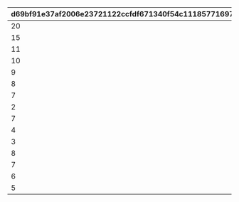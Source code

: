 |d69bf91e37af2006e23721122ccfdf671340f54c11185771697e014f31d24dac|a0057304bea7b64053f21c54810165499ea3fdb4c07fa63cb3e0b504b265b407|87fff12c03a3c87835476e5adb4d1c3eafad68ec19552fd323ec99c589e56aaf|1a93bbbf7347156594d08f6c2decea2ab17d181f9b576f8501fe840c9f56cf14|dd877db81ae3ccb726a161f2d099863e363520e3e598c92d76ed4140bbe9bdfd|f6dae0d83a303fd941be3456f0d75df7a1b6e7d213df91ec362615a81445eabb|65d564574e9619877de3463d0b6301268b8ebe25f9f2d1aa7e4a31b4a02b09c8|02742ffd815129fec21b7a1089bed0de00fab640c32dd71c31d5c3e3a277939a|86a9afa1ec89284adfc8f7d8c5059d6e9a5832678d850297a5f25bb8a791d462|9fa7b626e1712547c52767c9037299cd56331d7a5164157ddc957a4524e4cc8e|212054fd80cf37ab1c95403f2f1d74e92e526750a341bec954f96e1f334acddd|9ca4e2feb3d826e2d32f4b129590a5d023621712e9c7e204f02c2463a017a327|82a686cdc0b1f1088309b4ee391ff8cf4150980a87d1d69778946c102c070ad7|73858ae36d63b6227c49e2e4fb90b6b09d6ee639a65253df462474c968cefba5|841c8c3ba27ec82276de312f5568b2253ea8b8df4e03131fae97642edf64489f|ffcfbfd15a161121717ded5b00cd2e2d8dedc8e6e1fe0bb82c6417a203cc3797|16e9cfe31aa0c458b00db4fcb299b55e7f971009824710f7f199990b8497569f|977680ab803429e7265ff2288a8dc89108f4a3b13f69557a09e58bec8345d927|
| --- | --- | --- | --- | --- | --- | --- | --- | --- | --- | --- | --- | --- | --- | --- | --- | --- | --- |
|20|22003|5|1|0|150000|20003|12|91002|2|5|0|150|1|8|2|0|94002|
|15|22003|2|2|0|100000|20003|12|91002|2|9|0|145|6|8|2|0|94002|
|11|22002|5|3|0|80000|20003|12|91002|2|19|0|140|10|8|2|0|94002|
|10|22002|5|4|0|80000|20003|12|91002|2|29|0|130|20|8|2|0|94002|
|9|22002|4|5|0|70000|20003|12|91002|2|39|0|120|30|8|2|0|94002|
|8|22002|4|6|0|70000|20003|12|91002|2|49|0|110|40|8|2|0|94002|
|7|22002|3|7|0|60000|20003|12|91002|2|99|0|100|50|8|2|0|94002|
|2|22002|2|8|0|40000|20003|12|91002|2|499|0|80|100|8|2|0|94002|
|7|22002|1|9|0|20000|20002|12|91002|2|999|0|50|500|8|2|0|94002|
|4|22001|3|10|0|16000|20002|12|91002|2|4999|0|20|1000|8|2|0|94002|
|3|22001|2|11|0|9000|20002|12|91002|2|9999|0|15|5000|8|2|0|94002|
|8|22001|1|12|0|4000|20001|12|91002|2|11999|0|10|10000|8|2|0|94002|
|7|22001|1|13|0|3000|20001|12|91002|2|13999|0|5|12000|8|2|0|94002|
|6|22001|1|14|0|2000|20001|12|91002|2|14999|0|4|14000|8|2|0|94002|
|5|22001|1|15|0|1800|20001|12|91002|2|30000|0|3|15000|8|2|0|94002|